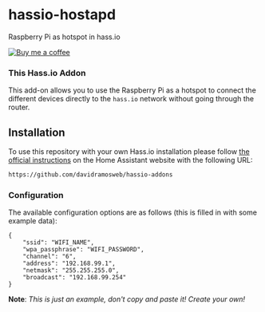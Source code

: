 # hassio-hostapd
Raspberry Pi as hotspot in hass.io

[![Buy me a coffee][buymeacoffee-shield]][buymeacoffee]

### This Hass.io Addon

This add-on allows you  to use the Raspberry Pi as a hotspot to connect the different devices directly to the `hass.io` network without going through the router.

## Installation

To use this repository with your own Hass.io installation please follow [the official instructions](https://www.home-assistant.io/hassio/installing_third_party_addons/) on the Home Assistant website with the following URL:

```txt
https://github.com/davidramosweb/hassio-addons
```

### Configuration

The available configuration options are as follows (this is filled in with some example data):

```
{
    "ssid": "WIFI_NAME",
    "wpa_passphrase": "WIFI_PASSWORD",
    "channel": "6",
    "address": "192.168.99.1",
    "netmask": "255.255.255.0",
    "broadcast": "192.168.99.254"
}
```
**Note**: _This is just an example, don't copy and paste it! Create your own!_

[buymeacoffee-shield]: https://www.buymeacoffee.com/assets/img/guidelines/download-assets-sm-2.svg
[buymeacoffee]: https://www.buymeacoffee.com/davidramosweb

